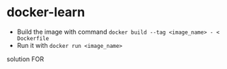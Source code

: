 # docker-learn
- Build the image with command ``` docker build --tag <image_name> - < Dockerfile ```
- Run it with ``` docker run <image_name> ```

solution FOR [](https://roadmap.sh/projects/basic-dockerfile)
